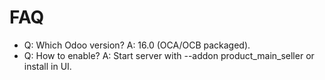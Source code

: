 # FAQ

- Q: Which Odoo version? A: 16.0 (OCA/OCB packaged).
- Q: How to enable? A: Start server with --addon product_main_seller or install in UI.
